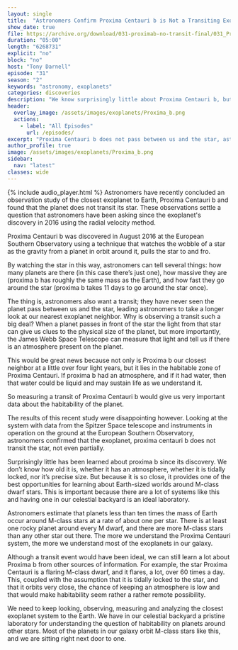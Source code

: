 ```yaml
---
layout: single
title:  "Astronomers Confirm Proxima Centauri b is Not a Transiting Exoplanet"
show_date: true
file: https://archive.org/download/031-proximab-no-transit-final/031_ProximabNoTransit_final.mp3
duration: "05:00"
length: "6268731"
explicit: "no"
block: "no"
host: "Tony Darnell"
episode: "31"
season: "2"
keywords: "astronomy, exoplanets"
categories: discoveries
description: "We know surprisingly little about Proxima Centauri b, but astronomers have just confirmed that it is not a transiting exoplanet."
header:
  overlay_image: /assets/images/exoplanets/Proxima_b.png
  actions:
    - label: "All Episodes"
      url: /episodes/
excerpt: "Proxima Centauri b does not pass between us and the star, astronomers confirm.  This will make determining habitability harder."
author_profile: true
image: /assets/images/exoplanets/Proxima_b.png
sidebar: 
  nav: "latest"
classes: wide
---
```


{% include audio_player.html %} 
Astronomers have recently concluded an observation study of the closest exoplanet to Earth, Proxima Centauri b and found that the planet does not transit its star.  These observations settle a question that astronomers have been asking since the exoplanet's discovery in 2016 using the radial velocity method.

Proxima Centauri b was discovered in August 2016 at the European Southern Observatory using a technique that watches the wobble of a star as the gravity from a planet in orbit around it, pulls the star to and fro.

By watching the star in this way, astronomers can tell several things: how many planets are there (in this case there’s just one), how massive they are (proxima b has roughly the same mass as the Earth), and how fast they go around the star (proxima b takes 11 days to go around the star once).

The thing is, astronomers also want a transit; they have never seen the planet pass between us and the star, leading astronomers to take a longer look at our nearest exoplanet neighbor.  Why is observing a transit such a big deal? When a planet passes in front of the star the light from that star can give us clues to the physical size of the planet, but more importantly, the James Webb Space Telescope can measure that light and tell us if there is an atmosphere present on the planet.  

This would be great news because not only is Proxima b our closest neighbor at a little over four light years, but it lies in the habitable zone of Proxima Centauri.  If proxima b had an atmosphere, and if it had water, then that water could be liquid and may sustain life as we understand it.

So measuring a transit of Proxima Centauri b would give us very important data about the habitability of the planet.

The results of this recent study were disappointing however.  Looking at the system with data from the Spitzer Space telescope and instruments in operation on the ground at the European Southern Observatory, astronomers confirmed that the exoplanet, proxima centauri b does not transit the star, not even partially.

Surprisingly little has been learned about proxima b since its discovery. We don’t know how old it is,  whether it has an atmosphere, whether it is tidally locked, nor it’s precise size.  But because it is so close, it provides one of the best opportunities for learning about Earth-sized worlds around M-class dwarf stars.  This is important because there are a lot of systems like this and having one in our celestial backyard is an ideal laboratory.

Astronomers estimate that planets less than ten times the mass of Earth occur around M-class stars at a rate of about one per star. There is at least one rocky planet around every M dwarf, and there are more M-class stars than any other star out there.  The more we understand the Proxima Centauri system, the more we understand most of the exoplanets in our galaxy.

Although a transit event would have been ideal, we can still learn a lot about Proxima b from other sources of information.  For example, the star Proxima Centauri is a flaring M-class dwarf, and it flares, a lot,  over 60 times a day.  This, coupled with the assumption that it is tidally locked to the star, and that it orbits very close, the chance of keeping an atmosphere is low and that would make habitability seem rather a rather remote possibility.

We need to keep looking, observing, measuring and analyzing the closest exoplanet system to the Earth.  We have in our celestial backyard a pristine laboratory for understanding the question of habitability on planets around other stars.  Most of the planets in our galaxy orbit M-class stars like this, and we are sitting right next door to one.
